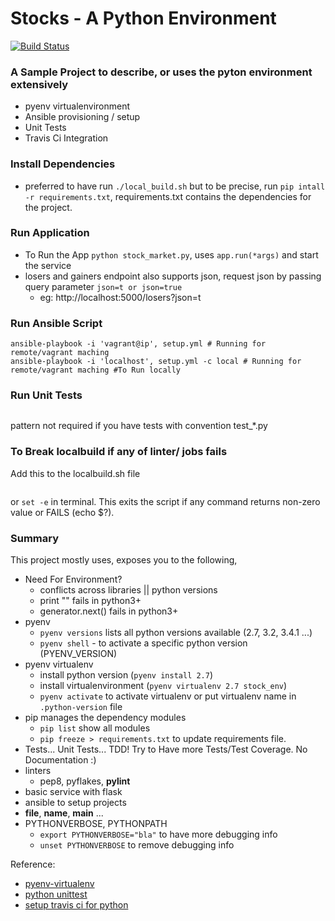 # Stocks - A Python Environment

[![Build Status](https://travis-ci.org/dineshkumar-cse/Stock.svg?branch=master)](https://travis-ci.org/dineshkumar-cse/Stock)

### A Sample Project to describe, or uses the pyton environment extensively

* pyenv virtualenvironment
* Ansible provisioning / setup
* Unit Tests
* Travis Ci Integration

### Install Dependencies

* preferred to have run `./local_build.sh` but to be precise, run `pip intall -r requirements.txt`, requirements.txt contains the dependencies for the project.

### Run Application

* To Run the App `python stock_market.py`, uses `app.run(*args)` and start the service
* losers and gainers endpoint also supports json, request json by passing query parameter `json=t or json=true`
    - eg: http://localhost:5000/losers?json=t

### Run Ansible Script

```
ansible-playbook -i 'vagrant@ip', setup.yml # Running for remote/vagrant maching 
ansible-playbook -i 'localhost', setup.yml -c local # Running for remote/vagrant maching #To Run locally
```

### Run Unit Tests

```python -m unittest discover tests . "*_test.py" 
```
pattern not required if you have tests with convention test_*.py

### To Break localbuild if any of linter/ jobs fails
Add this to the localbuild.sh file
```#!/bin/bash -e
```

or `set -e` in terminal. This exits the script if any command returns non-zero value or FAILS (echo $?).


### Summary

This project mostly uses, exposes you to the following,


* Need For Environment?
    - conflicts across libraries || python versions
    - print "" fails in python3+
    - generator.next() fails in python3+
* pyenv
    - `pyenv versions` lists all python versions available (2.7, 3.2, 3.4.1 ...)
    - `pyenv shell` - to activate a specific python version (PYENV_VERSION)
* pyenv virtualenv
  - install python version (`pyenv install 2.7`)
  - install virtualenvironment (`pyenv virtualenv 2.7 stock_env`)
  - `pyenv activate` to activate virtualenv or put virtualenv name in `.python-version` file
* pip manages the dependency modules
    - `pip list` show all modules
    - `pip freeze > requirements.txt` to update requirements file. 
* Tests... Unit Tests... TDD! Try to Have more Tests/Test Coverage. No Documentation :) 
* linters
    - pep8, pyflakes, **pylint**
* basic service with flask
* ansible to setup projects
* __file__, __name__, __main__ ...
* PYTHONVERBOSE, PYTHONPATH 
    - `export PYTHONVERBOSE="bla"` to have more debugging info
    - `unset PYTHONVERBOSE` to remove debugging info


Reference:
* [pyenv-virtualenv](https://github.com/yyuu/pyenv-virtualenv)
* [python unittest](https://docs.python.org/2/library/unittest.html)
* [setup travis ci for python](https://docs.travis-ci.com/user/languages/python)
